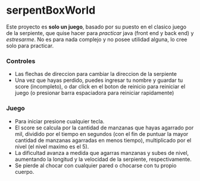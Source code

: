 # serpentBoxWorld

Este proyecto es **solo un juego**, basado por su puesto en el clasico juego de la serpiente, que quise hacer para *practicar* java (front end y back end) y *estresarme*.
No es para nada complejo y no posee utilidad alguna, lo cree solo para practicar.

### Controles

- Las flechas de direccion para cambiar la direccion de la serpiente
- Una vez que hayas perdido, puedes ingresar tu nombre y guardar tu score (incompleto), o dar click en el boton de reinicio para reiniciar el juego (o presionar barra espaciadora para reiniciar rapidamente)

### Juego

- Para iniciar presione cualquier tecla.
- El score se calcula por la cantidad de manzanas que hayas agarrado por mil, dividido por el tiempo en segundos (con el fin de puntuar la mayor cantidad de manzanas agarradas en menos tiempo), multiplicado por el nivel (el nivel maximo es el 5).
- La dificultad avanza a medida que agarras manzanas y subes de nivel, aumentando la longitud y la velocidad de la serpiente, respectivamente.
- Se pierde al chocar con cualquier pared o chocarse con tu propio cuerpo.
